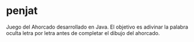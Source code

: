 # penjat
Juego del  Ahorcado desarrollado en Java. El objetivo es adivinar la palabra oculta letra por letra antes de completar el dibujo del ahorcado.
